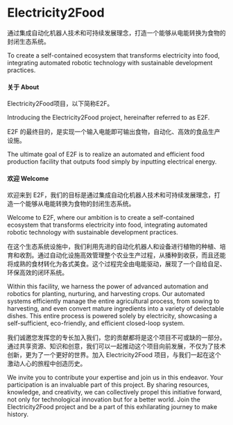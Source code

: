 # Electricity2Food

通过集成自动化机器人技术和可持续发展理念，打造一个能够从电能转换为食物的封闭生态系统。

To create a self-contained ecosystem that transforms electricity into food, integrating automated robotic technology with sustainable development practices.

#### 关于 About

Electricity2Food项目，以下简称E2F。

Introducing the Electricity2Food project, hereinafter referred to as E2F.

E2F 的最终目的，是实现一个输入电能即可输出食物，自动化、高效的食品生产设施。

The ultimate goal of E2F is to realize an automated and efficient food production facility that outputs food simply by inputting electrical energy.

#### 欢迎 Welcome

欢迎来到 E2F，我们的目标是通过集成自动化机器人技术和可持续发展理念，打造一个能够从电能转换为食物的封闭生态系统。

Welcome to E2F, where our ambition is to create a self-contained ecosystem that transforms electricity into food, integrating automated robotic technology with sustainable development practices.

在这个生态系统设施中，我们利用先进的自动化机器人和设备进行植物的种植、培育和收割。通过自动化设施高效管理整个农业生产过程，从播种到收获，而且还能将成熟的食材转化为各式美食。这个过程完全由电能驱动，展现了一个自给自足、环保高效的闭环系统。

Within this facility, we harness the power of advanced automation and robotics for planting, nurturing, and harvesting crops. Our automated systems efficiently manage the entire agricultural process, from sowing to harvesting, and even convert mature ingredients into a variety of delectable dishes. This entire process is powered solely by electricity, showcasing a self-sufficient, eco-friendly, and efficient closed-loop system.

我们诚邀您发挥您的专长加入我们，您的贡献都将是这个项目不可或缺的一部分。通过共享资源、知识和创意，我们可以一起推动这个项目向前发展，不仅为了技术创新，更为了一个更好的世界。加入 Electricity2Food 项目，与我们一起在这个激动人心的旅程中创造历史。

We invite you to contribute your expertise and join us in this endeavor. Your participation is an invaluable part of this project. By sharing resources, knowledge, and creativity, we can collectively propel this initiative forward, not only for technological innovation but for a better world. Join the Electricity2Food project and be a part of this exhilarating journey to make history.
